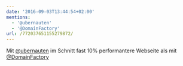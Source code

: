 ```yaml
---
date: '2016-09-03T13:44:54+02:00'
mentions:
  - '@ubernauten'
  - '@DomainFactory'
url: /772037651155279872/
---
```

Mit [@ubernauten](https://twitter.com/@ubernauten) im Schnitt fast 10% performantere Webseite als mit [@DomainFactory](https://twitter.com/@DomainFactory)
